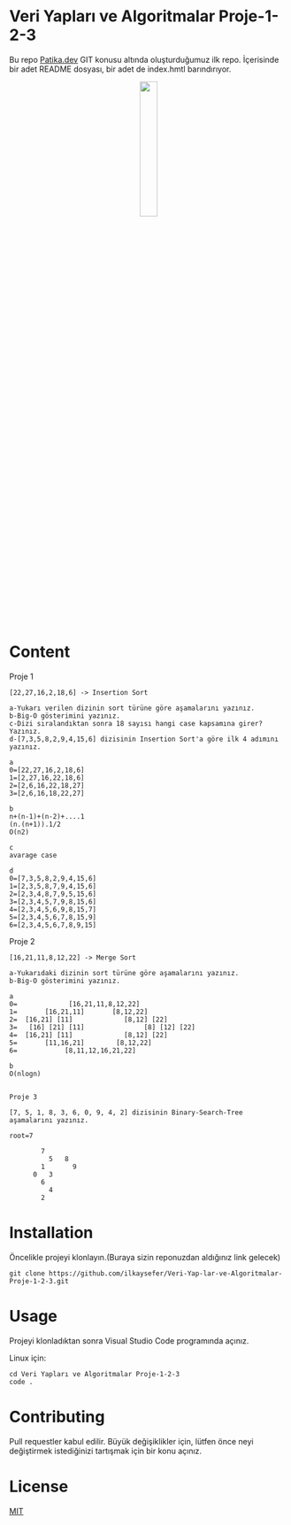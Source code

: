 # Veri Yapları ve Algoritmalar Proje-1-2-3
Bu repo [Patika.dev](https://www.patika.dev/tr) GIT konusu altında oluşturduğumuz ilk repo. İçerisinde bir adet README dosyası, bir adet de index.hmtl barındırıyor.

<p align="center" width="100%">
    <img width="25%" src="https://global-uploads.webflow.com/6097e0eca1e87557da031fef/609859a191abe5d64b17fed3_Patika%20logo-p-500.png"> 
</p>

# Content

Proje 1

    [22,27,16,2,18,6] -> Insertion Sort

    a-Yukarı verilen dizinin sort türüne göre aşamalarını yazınız.
    b-Big-O gösterimini yazınız.
    c-Dizi sıralandıktan sonra 18 sayısı hangi case kapsamına girer? Yazınız.
    d-[7,3,5,8,2,9,4,15,6] dizisinin Insertion Sort'a göre ilk 4 adımını yazınız.

    a
    0=[22,27,16,2,18,6]
    1=[2,27,16,22,18,6]
    2=[2,6,16,22,18,27]
    3=[2,6,16,18,22,27]

    b
    n+(n-1)+(n-2)+....1
    (n.(n+1)).1/2
    O(n2)

    c
    avarage case

    d
    0=[7,3,5,8,2,9,4,15,6]
    1=[2,3,5,8,7,9,4,15,6]
    2=[2,3,4,8,7,9,5,15,6]
    3=[2,3,4,5,7,9,8,15,6]
    4=[2,3,4,5,6,9,8,15,7]
    5=[2,3,4,5,6,7,8,15,9]
    6=[2,3,4,5,6,7,8,9,15]


Proje 2

    [16,21,11,8,12,22] -> Merge Sort

    a-Yukarıdaki dizinin sort türüne göre aşamalarını yazınız.
    b-Big-O gösterimini yazınız.

    a
    0=		       [16,21,11,8,12,22]
    1=	     [16,21,11]	      [8,12,22]
    2=	[16,21] [11]             [8,12] [22]
    3=   [16] [21] [11]               [8] [12] [22]
    4=	[16,21] [11]             [8,12] [22]
    5=	     [11,16,21]	       [8,12,22]
    6=		      [8,11,12,16,21,22]

    b
    O(nlogn)	


    Proje 3

    [7, 5, 1, 8, 3, 6, 0, 9, 4, 2] dizisinin Binary-Search-Tree aşamalarını yazınız.

    root=7 

			7
		      5   8
		    1       9
		  0   3
			6 
		      4
		    2 
            
# Installation
Öncelikle projeyi klonlayın.(Buraya sizin reponuzdan aldığınız link gelecek)
```
git clone https://github.com/ilkaysefer/Veri-Yap-lar-ve-Algoritmalar-Proje-1-2-3.git
```

# Usage

Projeyi klonladıktan sonra Visual Studio Code programında açınız.

Linux için:
```
cd Veri Yapları ve Algoritmalar Proje-1-2-3
code .
```

# Contributing

Pull requestler kabul edilir. Büyük değişiklikler için, lütfen önce neyi değiştirmek istediğinizi tartışmak için bir konu açınız.

# License
[MIT](https://choosealicense.com/licenses/mit/)
